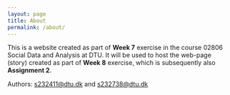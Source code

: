 ```yaml
---
layout: page
title: About
permalink: /about/
---
```


This is a website created as part of **Week 7** exercise in the course 02806 Social Data and Analysis at DTU. It will be used to host the web-page (story) created as part of **Week 8** exercise, which is subsequently also **Assignment 2**.

Authors: s232411@dtu.dk and s232738@dtu.dk
